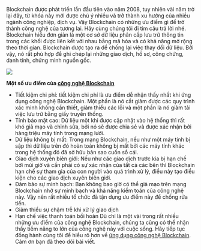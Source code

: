 Blockchain được phát triển lần đầu tiên vào năm 2008, tuy nhiên vài năm trở lại đây, từ khóa này mới được chú ý nhiều và trở thành xu hướng của nhiều ngành công nghiệp, dịch vụ. Vậy Blockchain có những ưu điểm gì để trở thành công nghệ của tương lai. Hãy cùng chúng tôi đi tìm câu trả lời nhé. 
Blockchain hiểu đơn giản là một cơ sở dữ liệu phân cấp lưu trữ thông tin trong các khối được liên kết với nhau bằng mã hóa và có khả năng mở rộng theo thời gian. Blockchain được tạo ra để chống lại việc thay đổi dữ liệu. Bởi vậy, nó rất phù hợp để ghi chép lại những giao dịch, hồ sơ, công chứng, danh tính, chứng minh nguồn gốc. 

![](https://images.viblo.asia/209eb87f-c9d0-4c33-9e3a-612d325013a7.jpg)

**Một số ưu điểm của [công nghệ Blockchain](https://vakaxa.com/vi/giai-phap-blockchain/)**

-	Tiết kiệm chi phí: tiết kiệm chi phí là ưu điểm dễ nhận thấy nhất khi ứng dụng công nghệ Blockchain. Một phần là nó cắt giảm được các quy trình xác minh không cần thiết, giảm thiểu các lỗi và một phần là nó giảm tải việc lưu trữ bằng giấy truyền thống.
-	Tính bảo mật cao: Dữ liệu một khi được cập nhật vào hệ thống thì rất khó giả mạo và chỉnh sửa, bởi nó sẽ được chia sẻ và được xác nhận bởi hàng triệu máy tính trong mạng lưới. 
-	Dữ liệu không bị mất: Trong mạng Blockchain, nếu như một máy tính bị sập thì dữ liệu trên đó hoàn toàn không bị mất bởi các máy tính khác trong hệ thống đó đã sở hữu bản sao cuốn sổ cái.
-	Giao dịch xuyên biên giới: Nếu như các giao dịch trước kia bị hạn chế bởi múi giờ và cần phải có sự xác nhận của tất cả các bên thì Blockchain hạn chế sự tham gia của con người vào quá trình xử lý, điều này tạo điều kiện cho các giao dịch xuyên biên giới.
-	Đảm bảo sự minh bạch: Bạn không bao giờ có thể giả mạo trên mạng Blockchain nhờ sự minh bạch và khả năng kiểm toán của công nghệ này. Vậy nên rất nhiều tổ chức đã tận dụng ưu điểm này để chống rửa tiền. 
-	Giảm thiểu sự chậm trễ khi xử lý giao dịch 
-	Hạn chế việc thanh toán bồi hoàn 
Dù chỉ là một vài trong rất nhiều những ưu điểm của công nghệ Blockchain, chúng ta cũng có thể nhận thấy tiềm năng to lớn của công nghệ này với cuộc sống. Hãy tiếp tục đồng hành cùng tôi để hiểu rõ hơn về [ứng dụng công nghệ Blockchain](https://vakaxa.com/vi/giai-phap-blockchain/). 
Cảm ơn bạn đã theo dõi bài viết.